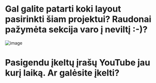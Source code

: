 # Gal galite patarti koki layout pasirinkti šiam projektui? Raudonai pažymėta sekcija varo į neviltį :-)?
![image](https://github.com/front-end-by-rimantas/50-grupe-klausimai/assets/167984905/c1d74b8f-6b4d-47c3-9e7a-af822c8876d9)




# Pasigendu įkeltų įrašų YouTube jau kurį laiką. Ar galėsite įkelti?

